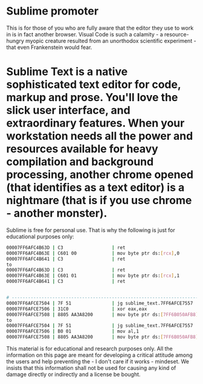 # Sublime promoter

This is for those of you who are fully aware that the editor they use to work in is in fact another browser. Visual Code is such a calamity - a resource-hungry myopic creature resulted from an unorthodox scientific experiment - that even Frankenstein would fear. 

# Sublime Text is a native sophisticated text editor for code, markup and prose. You'll love the slick user interface, and extraordinary features. When your workstation needs all the power and resources available for heavy compilation and background processing, another chrome opened (that identifies as a text editor) is a nightmare (that is if you use chrome - another monster).
Sublime is free for personal use. That is why the following is just for educational purposes only:

```bash
00007FF6AFC4B63D | C3                  | ret                                                  |
00007FF6AFC4B63E | C601 00             | mov byte ptr ds:[rcx],0                              |
00007FF6AFC4B641 | C3                  | ret                                                  |
to
00007FF6AFC4B63D | C3                  | ret                                                  |
00007FF6AFC4B63E | C601 01             | mov byte ptr ds:[rcx],1                              | <-
00007FF6AFC4B641 | C3                  | ret                                                  |


# ---------------------------------------------------------------------------------------------
00007FF6AFCE7504 | 7F 51               | jg sublime_text.7FF6AFCE7557                         |
00007FF6AFCE7506 | 31C0                | xor eax,eax                                          |
00007FF6AFCE7508 | 8805 AA3A8200       | mov byte ptr ds:[7FF6B050AFB8],al                    |
to
00007FF6AFCE7504 | 7F 51               | jg sublime_text.7FF6AFCE7557                         |
00007FF6AFCE7506 | B0 01               | mov al,1                                             |
00007FF6AFCE7508 | 8805 AA3A8200       | mov byte ptr ds:[7FF6B050AFB8],al                    |
``` 

This material is for educational and research purposes only. All the information on this page are meant for developing a critical attitude among the users and help preventing the - I don't care if it works - mindeset. We insists that this information shall not be used for causing any kind of damage directly or indirectly and a license be bought.